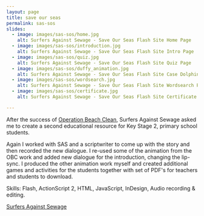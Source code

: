 ```yaml
---
layout: page
title: save our seas
permalink: sas-sos
slides:
  - image: images/sas-sos/home.jpg
    alt: Surfers Against Sewage - Save Our Seas Flash Site Home Page
  - image: images/sas-sos/introduction.jpg
    alt: Surfers Against Sewage - Save Our Seas Flash Site Intro Page
  - image: images/sas-sos/quiz.jpg
    alt: Surfers Against Sewage - Save Our Seas Flash Site Quiz Page
  - image: images/sas-sos/duffy_animation.jpg
    alt: Surfers Against Sewage - Save Our Seas Flash Site Case Dolphin Character
  - image: images/sas-sos/wordsearch.jpg
    alt: Surfers Against Sewage - Save Our Seas Flash Site Wordsearch Puzzle
  - image: images/sas-sos/certificate.jpg
    alt: Surfers Against Sewage - Save Our Seas Flash Site Certificate Creator

---
```

<p>After the success of <a href="sas-obc">Operation Beach Clean</a>, Surfers Against Sewage asked me to create a second educational resource for Key Stage 2, primary school students.</p>
<p>Again I worked with SAS and a scriptwriter to come up with the story and then recorded the new dialogue. I re-used some of the animation from the OBC work and added new dialogue for the introduction, changing the lip-sync. I produced the other animation work myself and created additional games and activities for the students together with set of PDF's for teachers and students to download.</p>
<!-- FIXME: where to host
<p><a href="http://www.dijitl.co.uk/sas/sos/">View online</a></p> -->
<p>Skills: Flash, ActionScript 2, HTML, JavaScript, InDesign, Audio recording &amp; editing.</p>
<p><a href="http://www.sas.org.uk/">Surfers Against Sewage</a> </p>